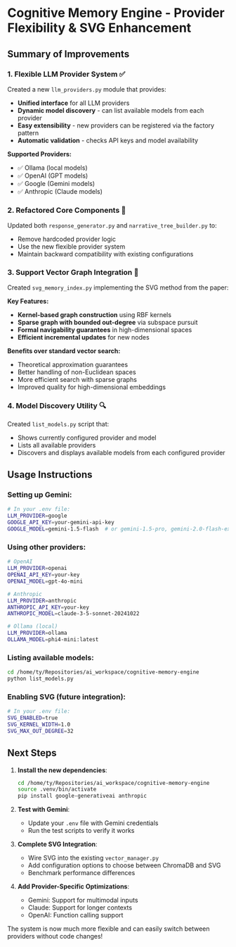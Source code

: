 # Cognitive Memory Engine - Provider Flexibility & SVG Enhancement

## Summary of Improvements

### 1. **Flexible LLM Provider System** ✅
Created a new `llm_providers.py` module that provides:
- **Unified interface** for all LLM providers
- **Dynamic model discovery** - can list available models from each provider
- **Easy extensibility** - new providers can be registered via the factory pattern
- **Automatic validation** - checks API keys and model availability

**Supported Providers:**
- ✅ Ollama (local models)
- ✅ OpenAI (GPT models)
- ✅ Google (Gemini models) 
- ✅ Anthropic (Claude models)

### 2. **Refactored Core Components** 🔄
Updated both `response_generator.py` and `narrative_tree_builder.py` to:
- Remove hardcoded provider logic
- Use the new flexible provider system
- Maintain backward compatibility with existing configurations

### 3. **Support Vector Graph Integration** 🚀
Created `svg_memory_index.py` implementing the SVG method from the paper:

**Key Features:**
- **Kernel-based graph construction** using RBF kernels
- **Sparse graph with bounded out-degree** via subspace pursuit
- **Formal navigability guarantees** in high-dimensional spaces
- **Efficient incremental updates** for new nodes

**Benefits over standard vector search:**
- Theoretical approximation guarantees
- Better handling of non-Euclidean spaces  
- More efficient search with sparse graphs
- Improved quality for high-dimensional embeddings

### 4. **Model Discovery Utility** 🔍
Created `list_models.py` script that:
- Shows currently configured provider and model
- Lists all available providers
- Discovers and displays available models from each configured provider

## Usage Instructions

### Setting up Gemini:
```bash
# In your .env file:
LLM_PROVIDER=google
GOOGLE_API_KEY=your-gemini-api-key
GOOGLE_MODEL=gemini-1.5-flash  # or gemini-1.5-pro, gemini-2.0-flash-exp
```

### Using other providers:
```bash
# OpenAI
LLM_PROVIDER=openai
OPENAI_API_KEY=your-key
OPENAI_MODEL=gpt-4o-mini

# Anthropic
LLM_PROVIDER=anthropic  
ANTHROPIC_API_KEY=your-key
ANTHROPIC_MODEL=claude-3-5-sonnet-20241022

# Ollama (local)
LLM_PROVIDER=ollama
OLLAMA_MODEL=phi4-mini:latest
```

### Listing available models:
```bash
cd /home/ty/Repositories/ai_workspace/cognitive-memory-engine
python list_models.py
```

### Enabling SVG (future integration):
```bash
# In your .env file:
SVG_ENABLED=true
SVG_KERNEL_WIDTH=1.0
SVG_MAX_OUT_DEGREE=32
```

## Next Steps

1. **Install the new dependencies**:
   ```bash
   cd /home/ty/Repositories/ai_workspace/cognitive-memory-engine
   source .venv/bin/activate
   pip install google-generativeai anthropic
   ```

2. **Test with Gemini**:
   - Update your `.env` file with Gemini credentials
   - Run the test scripts to verify it works

3. **Complete SVG Integration**:
   - Wire SVG into the existing `vector_manager.py`
   - Add configuration options to choose between ChromaDB and SVG
   - Benchmark performance differences

4. **Add Provider-Specific Optimizations**:
   - Gemini: Support for multimodal inputs
   - Claude: Support for longer contexts
   - OpenAI: Function calling support

The system is now much more flexible and can easily switch between providers without code changes!
